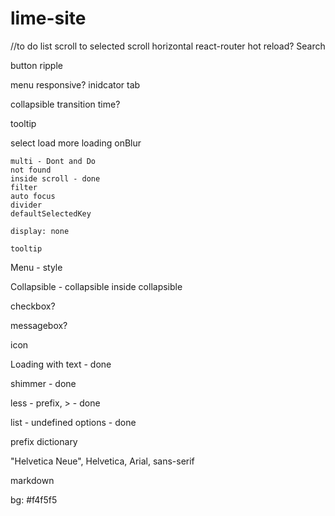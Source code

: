 # lime-site
//to do
list
    scroll to selected
scroll
    horizontal
react-router
    hot reload?
Search

button
    ripple

menu 
    responsive?
    inidcator
tab

collapsible
    transition time?

tooltip

select
	load more
	loading
	onBlur

	multi - Dont and Do
	not found
	inside scroll - done
	filter
	auto focus
	divider
	defaultSelectedKey
	
	display: none

	tooltip

Menu - style

Collapsible 
	- collapsible inside collapsible

checkbox?

messagebox?

icon

Loading with text - done

shimmer - done

less - prefix, > - done

list - undefined options - done

prefix dictionary

"Helvetica Neue", Helvetica, Arial, sans-serif

markdown

bg: #f4f5f5

